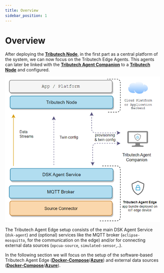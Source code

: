 ```yaml
---
title: Overview
sidebar_position: 1
---
```


# Overview
After deploying the [**Tributech Node**](../node.md), in the first part as a central platform of the system, we can now focus on the Tributech Edge Agents. This agents can later be linked with the [**Tributech Agent Companion**](../agent_companion.mdx) to a [**Tributech Node**](../node.md) and configured.

![Product Overview](./img/DSK_Agent_Overview.png)

The Tributech Agent Edge setup consists of the main DSK Agent Service (`dsk-agent`) and (optional) services like the MQTT broker (`eclipse-mosquitto`, for the communication on the edge) and/or for connecting external data sources (`opcua-source`, `simulated-sensor`,..). 

In the following section we will focus on the setup of the software-based Tributech Agent Edge ([**Docker-Compose**](./setup/docker-compose/docker-compose-setup.mdx)/[**Azure**](./setup/azure/azure-setup.mdx)) 
and external data sources ([**Docker-Compose**](./setup/docker-compose/source-setup.mdx)/[**Azure**](./setup/azure/source-setup.mdx)).


